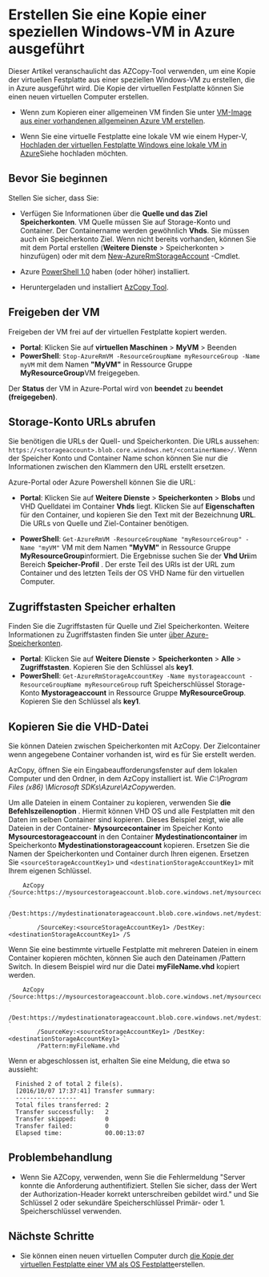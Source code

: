 <properties
    pageTitle="Erstellen Sie eine spezielle VM in Azure | Microsoft Azure"
    description="Informationen Sie zum Erstellen einer Kopie einer speziellen Windows VM in der Ressourcen-Manager-Bereitstellungsmodell in Azure ausgeführt."
    services="virtual-machines-windows"
    documentationCenter=""
    authors="cynthn"
    manager="timlt"
    editor=""
    tags="azure-resource-manager"/>

<tags
    ms.service="virtual-machines-windows"
    ms.workload="infrastructure-services"
    ms.tgt_pltfrm="vm-windows"
    ms.devlang="na"
    ms.topic="article"
    ms.date="10/20/2016"
    ms.author="cynthn"/>
    
    
    
# <a name="create-a-copy-of-a-specialized-windows-vm-running-in-azure"></a>Erstellen Sie eine Kopie einer speziellen Windows-VM in Azure ausgeführt 

Dieser Artikel veranschaulicht das AZCopy-Tool verwenden, um eine Kopie der virtuellen Festplatte aus einer speziellen Windows-VM zu erstellen, die in Azure ausgeführt wird. Die Kopie der virtuellen Festplatte können Sie einen neuen virtuellen Computer erstellen. 

- Wenn zum Kopieren einer allgemeinen VM finden Sie unter [VM-Image aus einer vorhandenen allgemeinen Azure VM erstellen](virtual-machines-windows-capture-image.md).

- Wenn Sie eine virtuelle Festplatte eine lokale VM wie einem Hyper-V, [Hochladen der virtuellen Festplatte Windows eine lokale VM in Azure](virtual-machines-windows-upload-image.md)Siehe hochladen möchten.


## <a name="before-you-begin"></a>Bevor Sie beginnen

Stellen Sie sicher, dass Sie:

- Verfügen Sie Informationen über die **Quelle und das Ziel Speicherkonten**. VM Quelle müssen Sie auf Storage-Konto und Container. Der Containername werden gewöhnlich **Vhds**. Sie müssen auch ein Speicherkonto Ziel. Wenn nicht bereits vorhanden, können Sie mit dem Portal erstellen (**Weitere Dienste** > Speicherkonten > hinzufügen) oder mit dem [New-AzureRmStorageAccount](https://msdn.microsoft.com/library/mt607148.aspx) -Cmdlet. 

- Azure [PowerShell 1.0](../powershell-install-configure.md) haben (oder höher) installiert.

- Heruntergeladen und installiert [AzCopy Tool](../storage/storage-use-azcopy.md). 


## <a name="deallocate-the-vm"></a>Freigeben der VM

Freigeben der VM frei auf der virtuellen Festplatte kopiert werden. 

- **Portal**: Klicken Sie auf **virtuellen Maschinen** > **MyVM** > Beenden
- **PowerShell**: `Stop-AzureRmVM -ResourceGroupName myResourceGroup -Name myVM` mit dem Namen **"MyVM"** in Ressource Gruppe **MyResourceGroup**VM freigegeben.

Der **Status** der VM in Azure-Portal wird von **beendet** zu **beendet (freigegeben)**.


## <a name="get-the-storage-account-urls"></a>Storage-Konto URLs abrufen

Sie benötigen die URLs der Quell- und Speicherkonten. Die URLs aussehen: `https://<storageaccount>.blob.core.windows.net/<containerName>/`. Wenn der Speicher Konto und Container Name schon können Sie nur die Informationen zwischen den Klammern den URL erstellt ersetzen. 

Azure-Portal oder Azure Powershell können Sie die URL:

- **Portal**: Klicken Sie auf **Weitere Dienste** > **Speicherkonten**  >  <storage account> **Blobs** und VHD Quelldatei im Container **Vhds** liegt. Klicken Sie auf **Eigenschaften** für den Container, und kopieren Sie den Text mit der Bezeichnung **URL**. Die URLs von Quelle und Ziel-Container benötigen. 

- **PowerShell**: `Get-AzureRmVM -ResourceGroupName "myResourceGroup" -Name "myVM"` VM mit dem Namen **"MyVM"** in Ressource Gruppe **MyResourceGroup**informiert. Die Ergebnisse suchen Sie der **Vhd Uri**im Bereich **Speicher-Profil** . Der erste Teil des URIs ist der URL zum Container und des letzten Teils der OS VHD Name für den virtuellen Computer.

## <a name="get-the-storage-access-keys"></a>Zugriffstasten Speicher erhalten

Finden Sie die Zugriffstasten für Quelle und Ziel Speicherkonten. Weitere Informationen zu Zugriffstasten finden Sie unter [über Azure-Speicherkonten](../storage/storage-create-storage-account.md).

- **Portal**: Klicken Sie auf **Weitere Dienste** > **Speicherkonten**  >  <storage account> **Alle** > **Zugriffstasten**. Kopieren Sie den Schlüssel als **key1**.
- **PowerShell**: `Get-AzureRmStorageAccountKey -Name mystorageaccount -ResourceGroupName myResourceGroup` ruft Speicherschlüssel Storage-Konto **Mystorageaccount** in Ressource Gruppe **MyResourceGroup**. Kopieren Sie den Schlüssel als **key1**.


## <a name="copy-the-vhd"></a>Kopieren Sie die VHD-Datei 

Sie können Dateien zwischen Speicherkonten mit AzCopy. Der Zielcontainer wenn angegebene Container vorhanden ist, wird es für Sie erstellt werden. 

AzCopy, öffnen Sie ein Eingabeaufforderungsfenster auf dem lokalen Computer und den Ordner, in dem AzCopy installiert ist. Wie *C:\Program Files (x86) \Microsoft SDKs\Azure\AzCopy*werden. 

Um alle Dateien in einem Container zu kopieren, verwenden Sie **die Befehlszeilenoption** . Hiermit können VHD OS und alle Festplatten mit den Daten im selben Container sind kopieren. Dieses Beispiel zeigt, wie alle Dateien in der Container- **Mysourcecontainer** im Speicher Konto **Mysourcestorageaccount** in den Container **Mydestinationcontainer** im Speicherkonto **Mydestinationstorageaccount** kopieren. Ersetzen Sie die Namen der Speicherkonten und Container durch Ihren eigenen. Ersetzen Sie `<sourceStorageAccountKey1>` und `<destinationStorageAccountKey1>` mit Ihrem eigenen Schlüssel.

```
    AzCopy /Source:https://mysourcestorageaccount.blob.core.windows.net/mysourcecontainer `
        /Dest:https://mydestinationatorageaccount.blob.core.windows.net/mydestinationcontainer `
        /SourceKey:<sourceStorageAccountKey1> /DestKey:<destinationStorageAccountKey1> /S
```

Wenn Sie eine bestimmte virtuelle Festplatte mit mehreren Dateien in einem Container kopieren möchten, können Sie auch den Dateinamen /Pattern Switch. In diesem Beispiel wird nur die Datei **myFileName.vhd** kopiert werden.

```
    AzCopy /Source:https://mysourcestorageaccount.blob.core.windows.net/mysourcecontainer `
        /Dest:https://mydestinationatorageaccount.blob.core.windows.net/mydestinationcontainer `
        /SourceKey:<sourceStorageAccountKey1> /DestKey:<destinationStorageAccountKey1> `
        /Pattern:myFileName.vhd
```


Wenn er abgeschlossen ist, erhalten Sie eine Meldung, die etwa so aussieht:

```
  Finished 2 of total 2 file(s).
  [2016/10/07 17:37:41] Transfer summary:
  -----------------
  Total files transferred: 2
  Transfer successfully:   2
  Transfer skipped:        0
  Transfer failed:         0
  Elapsed time:            00.00:13:07
```

## <a name="troubleshooting"></a>Problembehandlung

- Wenn Sie AZCopy, verwenden, wenn Sie die Fehlermeldung "Server konnte die Anforderung authentifiziert. Stellen Sie sicher, dass der Wert der Authorization-Header korrekt unterschreiben gebildet wird." und Sie Schlüssel 2 oder sekundäre Speicherschlüssel Primär- oder 1. Speicherschlüssel verwenden.


## <a name="next-steps"></a>Nächste Schritte

- Sie können einen neuen virtuellen Computer durch [die Kopie der virtuellen Festplatte einer VM als OS Festplatte](virtual-machines-windows-create-vm-specialized.md)erstellen.












